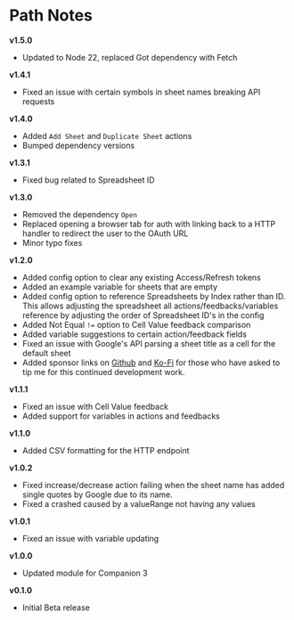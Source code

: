 # Path Notes

**v1.5.0**
- Updated to Node 22, replaced Got dependency with Fetch

**v1.4.1**
- Fixed an issue with certain symbols in sheet names breaking API requests

**v1.4.0**
- Added `Add Sheet` and `Duplicate Sheet` actions
- Bumped dependency versions

**v1.3.1**
- Fixed bug related to Spreadsheet ID

**v1.3.0**
- Removed the dependency `Open`
- Replaced opening a browser tab for auth with linking back to a HTTP handler to redirect the user to the OAuth URL
- Minor typo fixes

**v1.2.0**
- Added config option to clear any existing Access/Refresh tokens
- Added an example variable for sheets that are empty
- Added config option to reference Spreadsheets by Index rather than ID. This allows adjusting the spreadsheet all actions/feedbacks/variables reference by adjusting the order of Spreadsheet ID's in the config
- Added Not Equal `!=` option to Cell Value feedback comparison
- Added variable suggestions to certain action/feedback fields
- Fixed an issue with Google's API parsing a sheet title as a cell for the default sheet
- Added sponsor links on [Github](https://github.com/sponsors/thedist) and [Ko-Fi](https://ko-fi.com/thedist) for those who have asked to tip me for this continued development work.

**v1.1.1**
- Fixed an issue with Cell Value feedback
- Added support for variables in actions and feedbacks

**v1.1.0**
- Added CSV formatting for the HTTP endpoint

**v1.0.2**
- Fixed increase/decrease action failing when the sheet name has added single quotes by Google due to its name.
- Fixed a crashed caused by a valueRange not having any values

**v1.0.1**
- Fixed an issue with variable updating

**v1.0.0**
- Updated module for Companion 3

**v0.1.0**
- Initial Beta release

